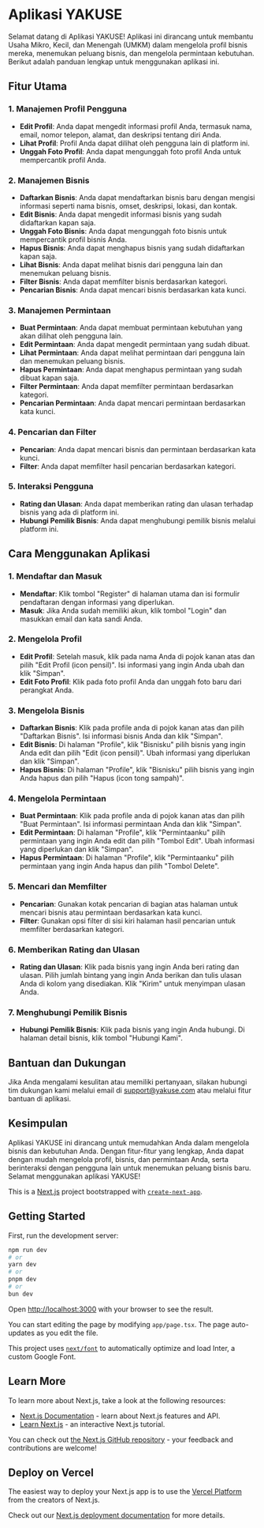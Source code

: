 # Aplikasi YAKUSE

Selamat datang di Aplikasi YAKUSE! Aplikasi ini dirancang untuk membantu Usaha Mikro, Kecil, dan Menengah (UMKM) dalam mengelola profil bisnis mereka, menemukan peluang bisnis, dan mengelola permintaan kebutuhan. Berikut adalah panduan lengkap untuk menggunakan aplikasi ini.

## Fitur Utama

### 1. Manajemen Profil Pengguna
- **Edit Profil**: Anda dapat mengedit informasi profil Anda, termasuk nama, email, nomor telepon, alamat, dan deskripsi tentang diri Anda.
- **Lihat Profil**: Profil Anda dapat dilihat oleh pengguna lain di platform ini.
- **Unggah Foto Profil**: Anda dapat mengunggah foto profil Anda untuk mempercantik profil Anda.

### 2. Manajemen Bisnis
- **Daftarkan Bisnis**: Anda dapat mendaftarkan bisnis baru dengan mengisi informasi seperti nama bisnis, omset, deskripsi, lokasi, dan kontak.
- **Edit Bisnis**: Anda dapat mengedit informasi bisnis yang sudah didaftarkan kapan saja.
- **Unggah Foto Bisnis**: Anda dapat mengunggah foto bisnis untuk mempercantik profil bisnis Anda.
- **Hapus Bisnis**: Anda dapat menghapus bisnis yang sudah didaftarkan kapan saja.
- **Lihat Bisnis**: Anda dapat melihat bisnis dari pengguna lain dan menemukan peluang bisnis.
- **Filter Bisnis**: Anda dapat memfilter bisnis berdasarkan kategori.
- **Pencarian Bisnis**: Anda dapat mencari bisnis berdasarkan kata kunci.

### 3. Manajemen Permintaan
- **Buat Permintaan**: Anda dapat membuat permintaan kebutuhan yang akan dilihat oleh pengguna lain.
- **Edit Permintaan**: Anda dapat mengedit permintaan yang sudah dibuat.
- **Lihat Permintaan**: Anda dapat melihat permintaan dari pengguna lain dan menemukan peluang bisnis.
- **Hapus Permintaan**: Anda dapat menghapus permintaan yang sudah dibuat kapan saja.
- **Filter Permintaan**: Anda dapat memfilter permintaan berdasarkan kategori.
- **Pencarian Permintaan**: Anda dapat mencari permintaan berdasarkan kata kunci.

### 4. Pencarian dan Filter
- **Pencarian**: Anda dapat mencari bisnis dan permintaan berdasarkan kata kunci.
- **Filter**: Anda dapat memfilter hasil pencarian berdasarkan kategori.

### 5. Interaksi Pengguna
- **Rating dan Ulasan**: Anda dapat memberikan rating dan ulasan terhadap bisnis yang ada di platform ini.
- **Hubungi Pemilik Bisnis**: Anda dapat menghubungi pemilik bisnis melalui platform ini.

## Cara Menggunakan Aplikasi

### 1. Mendaftar dan Masuk
- **Mendaftar**: Klik tombol "Register" di halaman utama dan isi formulir pendaftaran dengan informasi yang diperlukan.
- **Masuk**: Jika Anda sudah memiliki akun, klik tombol "Login" dan masukkan email dan kata sandi Anda.

### 2. Mengelola Profil
- **Edit Profil**: Setelah masuk, klik pada nama Anda di pojok kanan atas dan pilih "Edit Profil (icon pensil)". Isi informasi yang ingin Anda ubah dan klik "Simpan".
- **Edit Foto Profil**: Klik pada foto profil Anda dan unggah foto baru dari perangkat Anda.

### 3. Mengelola Bisnis
- **Daftarkan Bisnis**: Klik pada profile anda di pojok kanan atas dan pilih "Daftarkan Bisnis". Isi informasi bisnis Anda dan klik "Simpan".
- **Edit Bisnis**: Di halaman "Profile", klik "Bisnisku" pilih bisnis yang ingin Anda edit dan pilih "Edit (icon pensil)". Ubah informasi yang diperlukan dan klik "Simpan".
- **Hapus Bisnis**: Di halaman "Profile", klik "Bisnisku" pilih bisnis yang ingin Anda hapus dan pilih "Hapus (icon tong sampah)".

### 4. Mengelola Permintaan
- **Buat Permintaan**: Klik pada profile anda di pojok kanan atas dan pilih "Buat Permintaan". Isi informasi permintaan Anda dan klik "Simpan".
- **Edit Permintaan**: Di halaman "Profile", klik "Permintaanku" pilih permintaan yang ingin Anda edit dan pilih "Tombol Edit". Ubah informasi yang diperlukan dan klik "Simpan".
- **Hapus Permintaan**: Di halaman "Profile", klik "Permintaanku" pilih permintaan yang ingin Anda hapus dan pilih "Tombol Delete".

### 5. Mencari dan Memfilter
- **Pencarian**: Gunakan kotak pencarian di bagian atas halaman untuk mencari bisnis atau permintaan berdasarkan kata kunci.
- **Filter**: Gunakan opsi filter di sisi kiri halaman hasil pencarian untuk memfilter berdasarkan kategori.

### 6. Memberikan Rating dan Ulasan
- **Rating dan Ulasan**: Klik pada bisnis yang ingin Anda beri rating dan ulasan. Pilih jumlah bintang yang ingin Anda berikan dan tulis ulasan Anda di kolom yang disediakan. Klik "Kirim" untuk menyimpan ulasan Anda.

### 7. Menghubungi Pemilik Bisnis
- **Hubungi Pemilik Bisnis**: Klik pada bisnis yang ingin Anda hubungi. Di halaman detail bisnis, klik tombol "Hubungi Kami".

## Bantuan dan Dukungan
Jika Anda mengalami kesulitan atau memiliki pertanyaan, silakan hubungi tim dukungan kami melalui email di support@yakuse.com atau melalui fitur bantuan di aplikasi.

## Kesimpulan
Aplikasi YAKUSE ini dirancang untuk memudahkan Anda dalam mengelola bisnis dan kebutuhan Anda. Dengan fitur-fitur yang lengkap, Anda dapat dengan mudah mengelola profil, bisnis, dan permintaan Anda, serta berinteraksi dengan pengguna lain untuk menemukan peluang bisnis baru. Selamat menggunakan aplikasi YAKUSE!

This is a [Next.js](https://nextjs.org/) project bootstrapped with [`create-next-app`](https://github.com/vercel/next.js/tree/canary/packages/create-next-app).

## Getting Started

First, run the development server:

```bash
npm run dev
# or
yarn dev
# or
pnpm dev
# or
bun dev
```

Open [http://localhost:3000](http://localhost:3000) with your browser to see the result.

You can start editing the page by modifying `app/page.tsx`. The page auto-updates as you edit the file.

This project uses [`next/font`](https://nextjs.org/docs/basic-features/font-optimization) to automatically optimize and load Inter, a custom Google Font.

## Learn More

To learn more about Next.js, take a look at the following resources:

- [Next.js Documentation](https://nextjs.org/docs) - learn about Next.js features and API.
- [Learn Next.js](https://nextjs.org/learn) - an interactive Next.js tutorial.

You can check out [the Next.js GitHub repository](https://github.com/vercel/next.js/) - your feedback and contributions are welcome!

## Deploy on Vercel

The easiest way to deploy your Next.js app is to use the [Vercel Platform](https://vercel.com/new?utm_medium=default-template&filter=next.js&utm_source=create-next-app&utm_campaign=create-next-app-readme) from the creators of Next.js.

Check out our [Next.js deployment documentation](https://nextjs.org/docs/deployment) for more details.

